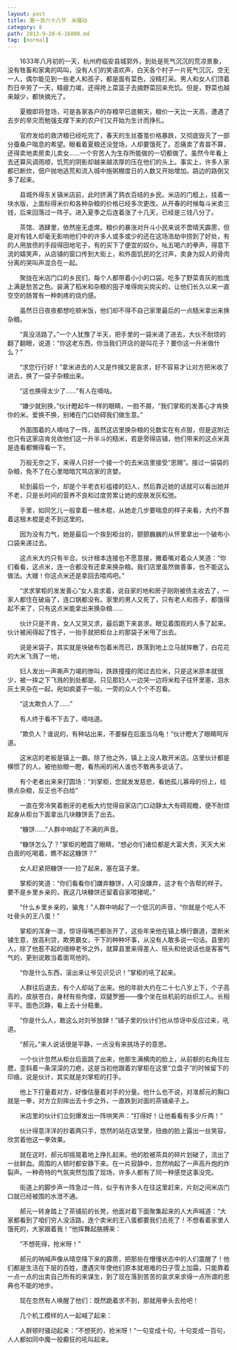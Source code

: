```yaml
---
layout: post
title: 第一百六十八节　米骚动
category: 6
path: 2013-9-28-6-16800.md
tag: [normal]
---
```


　　1633年八月初的一天，杭州府临安县城郭外，到处是死气沉沉的荒凉景象，没有牲畜和家禽的鸣叫，没有人们的笑语欢声，白天各个村子一片死气沉沉，空无一人，偶尔能见到一些老人和孩子，都是面有菜色，没精打采。男人和女人们顶着烈日辛劳了一天，精疲力竭，还得挎上菜篮子去摘野菜回来充饥。但是，野菜也越来越少，都快摘光了。

　　夏粮即将登场，可是各家各户的存粮早已底朝天，粮价一天比一天高，遭遇了去岁的旱灾而勉强支撑下来的农户们又开始为生计而挣扎。

　　官府发给的救济粮已经吃完了，春天的生丝蚕茧价格暴跌，又彻底毁灭了一部分蚕桑户喘息的希望。眼看着夏粮还没登场，人却要饿死了。忍痛卖了青苗不算，还得卖地卖房卖儿卖女……一个穷苦人为生存所能做的一切都做了。虽然今年看上去还算风调雨顺，饥荒的阴影却越来越浓厚的压在他们的头上。事实上，许多人家都已断炊，佃户抛地逃荒和流入城中施粥棚度日的人数又开始增加。路边的路倒又多了起来。

　　县城外得东关镇米店前，此时挤满了鹑衣百结的乡民。米店的门框上，挂着一块水版，上面标得米价和各种杂粮的价格已经多次更改。从开春的时候每斗米卖三钱，后来回落过一阵子。进入夏季之后连着涨了十几天，已经是三钱八分了。

　　茶馆、酒肆里，依然座无虚席。粮价的暴涨对升斗小民来说不啻晴天霹雳，但是对有钱人却毫无影响他们中的许多人或多或少的还在这场浩劫中捞到了好处，有的人用放债的手段得田地宅子，有的买下了便宜的奴仆。吆五喝六的拳声，得意下流的嬉笑声，从店铺的窗口传到大街上，和外面饥民的乞讨声，卖身为奴人的骨肉分离的哭叫声混合在一起。

　　聚拢在米店门口的乡民们，每个人都带着小小的口袋。吃多了野菜青灰的脸庞上满是愁苦之色。装满了稻米和杂粮的囤子堆得岗尖岗尖的，让他们长久以来一直空空的肠胃有一种刺疼的烧灼感。

　　虽然日日夜夜都想吃顿米饭，他们却不得不自己家里最后的一点糙米拿出来换杂粮。

　　“真没活路了。”一个人犹豫了半天，把手里的一袋米递了进去，大伙不耐烦的翻了翻眼，说道：“你这老东西，你当我们开店的是叫花子？要你这一升米做什么？”

　　“求您行行好！”拿米进去的人又是作揖又是哀求，好不容易才让对方把米收了进去，换了一袋子杂粮出来。

　　“这也换得太少了……”有人在嘀咕。

　　“嫌少就别换，”伙计瞪起牛一样的眼睛，一脸不屑，“我们掌柜的发善心才肯换你的米。爱换不换，别堵在门口妨碍我们做生意。”

　　外面围着的人嘀咕了一阵，虽然这店里换杂粮的兑数实在有点狠，但是这附近也只有这家店肯兑收他们这一升半斗的糙米，若是旁得店铺，他们带来的这点米真是连看都懒得看一下。

　　万般无奈之下，来得人只好一个接一个的去米店里接受“恩赐”。接过一袋袋的杂粮，免不了在心里暗暗咒骂店家的贪婪。

　　轮到最后一个，却是个半老衣衫褴褛的妇人，然后靠近她的话就可以看出她并不老，只是长时间的营养不良和过度劳累让她的皮肤发灰松弛。

　　手里，如同乞儿一般拿着一根木棍，从她走几步要喘息的样子来看，大约不靠着这根木棍是走不到这里的。

　　因为没有力气，她是最后一个挨到柜台的，颤颤巍巍的从怀里拿出一个破布小口袋来递过去。

　　这点米大约只有半合。伙计根本连接也不愿意接，撇着嘴对着众人笑道：“你们看看，这点米，连一合都没有还拿来换杂粮。我们店里虽然做善事，也不能这么做法。大嫂！你这点米还是拿回去喂鸡吧。”

　　“求求掌柜的发发善心”女人哀求着，说自家的地和房子刚刚被债主收去了，一家人都住在破庙了，连口锅都没有。家里的男人又死了，只有老人和孩子，都饿得起不来了，只有这点米能拿出来换杂粮……

　　伙计只是不肯，女人又哭又求，最后跪下来哀求。眼见着围观的人多了起来。伙计被闹得起了性子，一抬手就把柜台上的那袋子米甩了出去。

　　说是米袋子，其实就是块破布包着米而已，跌落到地上立马就摔散了，白花花的大米飞溅了一地，

　　妇人发出一声嘶声力竭的惨叫，跌跌撞撞的爬过去捡米，只是这米原本就很少，被一摔之下飞溅的到处都是。只见那妇人一边哭一边将米粒子往怀里塞，泪水灰土夹杂在一起，宛如疯婆子一般。一旁的众人个个不忍看。

　　“这太欺负人了……”

　　有人终于看不下去了，嘀咕道。

　　“欺负人？谁说的，有种站出来，不要躲在后面当乌龟！”伙计瞪大了眼睛呵斥道。

　　这米店的老板是镇上一霸。除了他之外，镇上上没人敢开米店。店里伙计都是横惯了的人。被他抬眼一瞪，看热闹的闲人谁也不敢再多说话了。

　　有个老者出来来打圆场：“刘掌柜，您就发发慈悲，看她孤儿寡母的份上，给换点杂粮，反正也不白给”

　　一直在旁冷笑着剔牙的老板大约觉得自家店门口动静太大有碍观瞻，便不耐烦起身从柜台下面拿出几块糠饼丢了出去。

　　“糠饼……”人群中响起了不满的声音。

　　“糠饼怎么了？”掌柜的瞪圆了眼睛，“想必你们诸位都是大富大贵，天天大米白面的吃喝着，瞧不起这糠饼？”

　　女人赶紧把糠饼一一捡了起来，塞在篮子里。

　　掌柜的笑道：“你们看看你们嫌弃糠饼，人可没嫌弃，这才有个告帮的样子。要不是乡里乡亲的，我这几块糠饼还留着自家喂猪呢。”

　　“什么乡里乡亲的，骗鬼！”人群中响起了一个低沉的声音，“你就是个吃人不吐骨头的王八蛋！”

　　掌柜的浑身一凛，惊讶得嘴巴都张开了，这些年来他在镇上横行霸道，垄断米铺生意，放高利贷，欺男霸女，干下的种种坏事，从没有人敢多说一句话。县里的人，除了他惹不起的缙绅老爷之外，就算县里来得差人、班头和他说话也是客客气气的，更别说敢当着面骂他的。

　　“你是什么东西，滚出来让爷见识见识！”掌柜的吼了起来。

　　人群往后退去，有个人却站了出来。他的年龄大约在二十七八岁上下，个子高高的，皮肤苍白，身材有些佝偻，双腿罗圈——像个坐在丝机前的丝织工人。长相平平。面色沉静，看上去十分稳重。

　　“你是什么人，敢这么对刘爷放肆！”铺子里的伙计们也从惊讶中反应过来，吼道。

　　“郝元。”来人说话很是平静，一点没有来挑场子的意思。

　　一个伙计忽然从柜台后面跳了出来，他那生满横肉的脸上，从前额的右角往左腮，歪斜着一条深深的刀疤，这是当初他跟着刘掌柜在这里“立盘子”的时候留下的印痕。说是伙计，其实就是刘掌柜的打手。

　　他上下打量着对方，好像估量着对手的分量。他什么也不说，对准郝元的胸口就是一拳，对方立刻摔出去十步之外，一直跌到对面的茶铺桌子上。

　　米店里的伙计们立刻爆发出一阵哄笑声：“打得好！让他看看有多少斤两！”

　　伙计得意洋洋的抄着两只手，悠然的站在店堂里，扭曲的脸上露出一丝笑容，欣赏着他这一拳效果。

　　就在这时，郝元却摇晃着地上挣扎起来。他的脸被茶具的碎片划破了，流出了一丝鲜血。周围的人顿时都安静下来。在一片寂静中，忽然响起了一声高升炮的炸裂声。一种奇特的气氛突然包围了现场，许多人都有了同一种感觉这事没完。

　　街道上的脚步声一阵急过一阵，似乎有许多人在往这里赶来，片刻之间米店门口就已经被围的水泄不通。

　　郝元一转身踏上了茶铺前的长凳，他面对着下面聚集起来的人大声喊道：“大家都看到了咱们穷人没活路，连个卖米的王八蛋都要我们去死了！不想看着家里人饿死的，大家跟着我！”他挥舞起胳膊来：

　　“不想死得，抢米呀！”

　　郝元的呐喊声像从晴空降下来的霹雳，把那些在懵懂状态中的人们震醒了！他们都是生活在下层的百姓，遭遇灾年使他们原本就艰难的日子雪上加霜，只能靠着一点一点的出卖自己所有的来谋生，到了现在落到苦苦的哀求来求得一点所谓的恩典也不能的地步。

　　现在忽然有人唤醒了他们：既然跪着求不到，那就用拳头去抢吧！

　　几个机工模样的人一起喊了起来：

　　人群顿时骚动起来：“不想死的，抢米呀！”一句变成十句，十句变成一百句，人人都如同中魔一般癫狂的吼叫起来。
